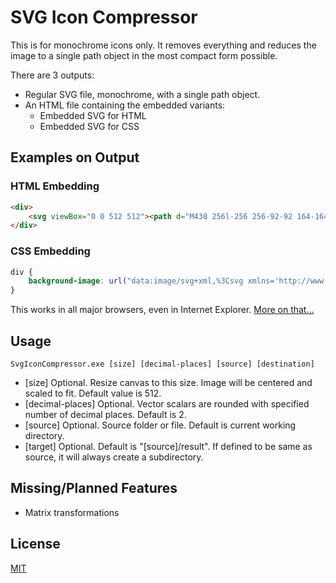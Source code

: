 # SVG Icon Compressor
This is for monochrome icons only. It removes everything and reduces the image to a single path object in the most compact form possible.

There are 3 outputs:

* Regular SVG file, monochrome, with a single path object.
* An HTML file containing the embedded variants:
  * Embedded SVG for HTML
  * Embedded SVG for CSS

## Examples on Output

### HTML Embedding
```html
<div>
    <svg viewBox="0 0 512 512"><path d="M430 256l-256 256-92-92 164-164-164-164 92-92z"/></svg>
</div>
```
### CSS Embedding
```css
div {
    background-image: url("data:image/svg+xml,%3Csvg xmlns='http://www.w3.org/2000/svg' viewBox='0 0 512 512'%3E%3Cpath d='M430 256l-256 256-92-92 164-164-164-164 92-92z'/%3E%3C/svg%3E");
}
```
This works in all major browsers, even in Internet Explorer. [More on that...](https://codepen.io/tigt/post/optimizing-svgs-in-data-uris)

## Usage
```batchfile
SvgIconCompressor.exe [size] [decimal-places] [source] [destination]
```

* [size] Optional. Resize canvas to this size. Image will be centered and scaled to fit. Default value is 512.
* [decimal-places] Optional. Vector scalars are rounded with specified number of decimal places. Default is 2.
* [source] Optional. Source folder or file. Default is current working directory.
* [target] Optional. Default is "[source]/result". If defined to be same as source, it will always create a subdirectory.

## Missing/Planned Features
* Matrix transformations

## License
[MIT](https://choosealicense.com/licenses/mit/)